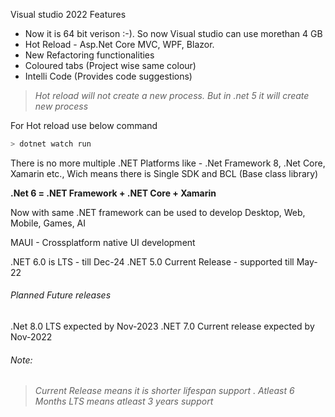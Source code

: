 



Visual studio 2022 Features
* Now it is 64 bit verison :-). So now Visual studio can use morethan 4 GB
* Hot Reload - Asp.Net Core MVC, WPF, Blazor.
* New Refactoring functionalities
* Coloured tabs (Project wise same colour)
* Intelli Code (Provides code suggestions)


> *Hot reload will not create a new process. But in .net 5 it will create new process*

For Hot reload use below command
``` powershell
> dotnet watch run
```



There is no more multiple .NET Platforms like - .Net Framework 8, .Net Core, Xamarin etc.,
Wich means there is Single SDK and BCL (Base class library)

**.Net 6  = .NET Framework + .NET Core + Xamarin**

Now with same .NET framework can be used to develop Desktop, Web, Mobile, Games, AI

MAUI - Crossplatform native UI development



.NET 6.0 is LTS - till Dec-24
.NET 5.0 Current Release - supported till May-22

###### Planned Future releases
.Net 8.0 LTS expected by Nov-2023
.NET 7.0 Current release expected by Nov-2022


###### *Note:*
> *Current Release means it is shorter lifespan support . Atleast 6 Months*
> *LTS means atleast 3 years support*
